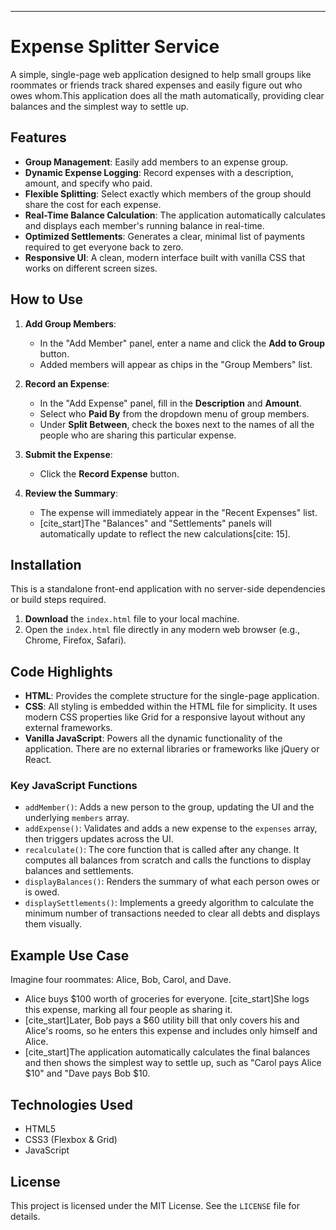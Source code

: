 -----

# Expense Splitter Service

A simple, single-page web application designed to help small groups like roommates or friends track shared expenses and easily figure out who owes whom.This application does all the math automatically, providing clear balances and the simplest way to settle up.

## Features

  - **Group Management**: Easily add members to an expense group.
  - **Dynamic Expense Logging**: Record expenses with a description, amount, and specify who paid.
  - **Flexible Splitting**: Select exactly which members of the group should share the cost for each expense.
  - **Real-Time Balance Calculation**: The application automatically calculates and displays each member's running balance in real-time.
  - **Optimized Settlements**: Generates a clear, minimal list of payments required to get everyone back to zero.
  - **Responsive UI**: A clean, modern interface built with vanilla CSS that works on different screen sizes.

## How to Use

1.  **Add Group Members**:

      - In the "Add Member" panel, enter a name and click the **Add to Group** button.
      - Added members will appear as chips in the "Group Members" list.

2.  **Record an Expense**:

      - In the "Add Expense" panel, fill in the **Description** and **Amount**.
      - Select who **Paid By** from the dropdown menu of group members.
      - Under **Split Between**, check the boxes next to the names of all the people who are sharing this particular expense.

3.  **Submit the Expense**:

      - Click the **Record Expense** button.

4.  **Review the Summary**:

      - The expense will immediately appear in the "Recent Expenses" list.
      - [cite\_start]The "Balances" and "Settlements" panels will automatically update to reflect the new calculations[cite: 15].

## Installation

This is a standalone front-end application with no server-side dependencies or build steps required.

1.  **Download** the `index.html` file to your local machine.
2.  Open the `index.html` file directly in any modern web browser (e.g., Chrome, Firefox, Safari).

## Code Highlights

  - **HTML**: Provides the complete structure for the single-page application.
  - **CSS**: All styling is embedded within the HTML file for simplicity. It uses modern CSS properties like Grid for a responsive layout without any external frameworks.
  - **Vanilla JavaScript**: Powers all the dynamic functionality of the application. There are no external libraries or frameworks like jQuery or React.

### Key JavaScript Functions

  - `addMember()`: Adds a new person to the group, updating the UI and the underlying `members` array.
  - `addExpense()`: Validates and adds a new expense to the `expenses` array, then triggers updates across the UI.
  - `recalculate()`: The core function that is called after any change. It computes all balances from scratch and calls the functions to display balances and settlements.
  - `displayBalances()`: Renders the summary of what each person owes or is owed.
  - `displaySettlements()`: Implements a greedy algorithm to calculate the minimum number of transactions needed to clear all debts and displays them visually.

## Example Use Case

Imagine four roommates: Alice, Bob, Carol, and Dave.

  - Alice buys $100 worth of groceries for everyone. [cite\_start]She logs this expense, marking all four people as sharing it.
  - [cite\_start]Later, Bob pays a $60 utility bill that only covers his and Alice's rooms, so he enters this expense and includes only himself and Alice.
  - [cite\_start]The application automatically calculates the final balances and then shows the simplest way to settle up, such as "Carol pays Alice $10" and "Dave pays Bob $10.


## Technologies Used

  - HTML5
  - CSS3 (Flexbox & Grid)
  - JavaScript

## License

This project is licensed under the MIT License. See the `LICENSE` file for details.
